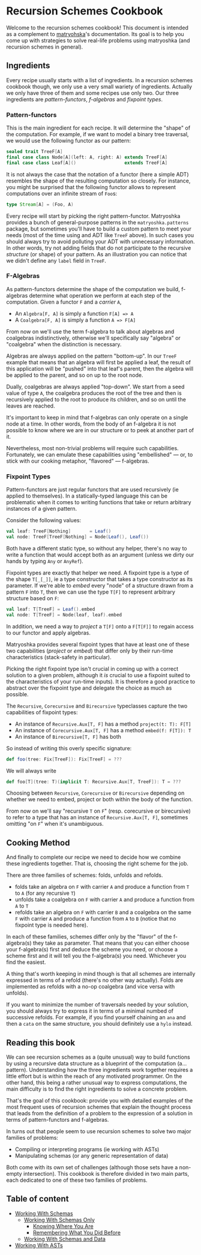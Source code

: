 # Recursion Schemes Cookbook

Welcome to the recursion schemes cookbook! This document is intended as a complement to [matryohska](https://github.com/slamdata/matryoshka)'s documentation. Its goal is to help you come up with strategies to solve real-life problems using matryoshka (and recursion schemes in general).

## Ingredients

Every recipe usually starts with a list of ingredients. In a recursion schemes cookbook though, we only use a very small wariety of ingredients. Actually we only have three of them and some recipes use only two. Our three ingredients are *pattern-functors*, *f-algebras* and *fixpoint types*.

### Pattern-functors

This is the main ingredient for each recipe. It will determine the "shape" of the computation. For example, if we want to model a binary tree traversal, we would use the following functor as our pattern:

``` scala
sealed trait TreeF[A]
final case class Node[A](left: A, right: A) extends TreeF[A]
final case class Leaf[A]()                  extends TreeF[A]
```

It is not always the case that the notation of a functor (here a simple ADT) resembles the shape of the resulting computation so closely. For instance, you might be surprised that the following functor allows to represent computations over an infinite stream of `Foo`s:

``` scala
type Stream[A] = (Foo, A)
```

Every recipe will start by picking the right pattern-functor. Matryoshka provides a bunch of general-purpose patterns in the `matryoshka.patterns` package, but sometimes you'll have to build a custom pattern to meet your needs (most of the time using and ADT like `TreeF` above). In such cases you should always try to avoid polluting your ADT with unnecessary information. In other words, try not adding fields that do not participate to the recursive *structure* (or shape) of your pattern. As an illustration you can notice that we didn't define any `label` field in `TreeF`.

### F-Algebras

As pattern-functors determine the shape of the computation we build, f-algebras determine what operation we perform at each step of the computation. Given a functor `F` and a *carrier* `A`, 
* An `Algebra[F, A]` is simply a function `F[A] => A`
* A `Coalgebra[F, A]` is simply a function `A => F[A]`

From now on we'll use the term f-algebra to talk about algebras and coalgebras indistinctively, otherwise we'll specifically say "algebra" or "coalgebra" when the distinction is necessary.

Algebras are always applied on the pattern "bottom-up". In our `TreeF` example that means that an algebra will first be applied a leaf, the result of this application will be "pushed" into that leaf's parent, then the algebra will be applied to the parent, and so on up to the root node. 

Dually, coalgebras are always applied "top-down". We start from a seed value of type `A`, the coalgebra produces the root of the tree and then is recursively applied to the root to produce its children, and so on until the leaves are reached. 

It's important to keep in mind that f-algebras can only operate on a single node at a time. In other words, from the body of an f-algebra it is not possible to know where we are in our structure or to peek at another part of it.

Nevertheless, most non-trivial problems will require such capabilities. Fortunately, we can emulate these capabilities using "embellished" — or, to stick with our cooking metaphor, "flavored" — f-algebras.



### Fixpoint Types

Pattern-functors are just regular functors that are used recursively (ie applied to themselves). In a statically-typed language this can be problematic when it comes to writing functions that take or return arbitrary instances of a given pattern.

Consider the following values:

``` scala
val leaf: TreeF[Nothing]       = Leaf()
val node: TreeF[TreeF[Nothing] = Node(Leaf(), Leaf())
```

Both have a different static type, so without any helper, there's no way to write a function that would accept both as an argument (unless we dirty our hands by typing `Any` or `AnyRef`).

Fixpoint types are exactly that helper we need. A fixpoint type is a type of the shape `T[_[_]]`, ie a type constructor that takes a type constructor as its parameter. If we're able to *embed* every "node" of a structure drawn from a pattern `F` into `T`, then we can use the type `T[F]` to represent arbitrary structure based on `F`:

``` scala
val leaf: T[TreeF] = Leaf().embed
val node: T[TreeF] = Node(leaf, leaf).embed

```

In addition, we need a way to *project* a `T[F]` onto a `F[T[F]]` to regain access to our functor and apply algebras.

Matryoshka provides several fixpoint types that have at least one of these two capabilities (*project* or *embed*) that differ only by their run-time characteristics (stack-safety in particular).

Picking the right fixpoint type isn't crucial in coming up with a correct solution to a given problem, although it *is* crucial to use a fixpoint suited to the characteristics of your run-time inputs). It is therefore a good practice to abstract over the fixpoint type and delegate the choice as much as possible.

The `Recursive`, `Corecursive` and `Birecursive` typeclasses capture the two capabilities of fixpoint types: 
* An instance of `Recursive.Aux[T, F]` has a method `project(t: T): F[T]`
* An instance of `Corecursive.Aux[T, F]` has a method `embed(f: F[T]): T`
* An instance of `Birecursive[T, F]` has both

So instead of writing this overly specific signature:

``` scala
def foo(tree: Fix[TreeF]): Fix[TreeF] = ???
```

We will always write 

``` scala
def foo[T](tree: T)(implicit T: Recursive.Aux[T, TreeF]): T = ???
```

Choosing between `Recursive`, `Corecursive` or `Birecursive` depending on whether we need to embed, project or both within the body of the function.

From now on we'll say "recursive `T` on `F`" (resp. corecursive or birecursive) to refer to a type that has an instance of `Recursive.Aux[T, F]`, sometimes omitting "on `F`" when it's unambiguous.


## Cooking Method

And finally to complete our recipe we need to decide how we combine these ingredients together. That is, choosing the right scheme for the job.

There are three families of schemes: folds, unfolds and refolds.
* folds take an algebra on `F` with carrier `A` and produce a function from `T` to `A` (for any recursive `T`)
* unfolds take a coalgebra on `F` with carrier `A` and produce a function from `A` to `T`
* refolds take an algebra on `F` with carrier `B` and a coalgebra on the same `F` with carrier `A` and produce a function from `A` to `B` (notice that no fixpoint type is needed here).

In each of these families, schemes differ only by the "flavor" of the f-algebra(s) they take as parameter. That means that you can either choose your f-algebra(s) first and deduce the scheme you need, or choose a scheme first and it will tell you the f-algebra(s) you need. Whichever you find the easiest.

A thing that's worth keeping in mind though is that all schemes are internally expressed in terms of a refold (there's no other way actually). Folds are implemented as refolds with a no-op coalgebra (and vice versa with unfolds). 

If you want to minimize the number of traversals needed by your solution, you should always try to express it in terms of a minimal numbed of successive refolds. For example, if you find yourself chaining an `ana` and then a `cata` on the same structure, you should definitely use a `hylo` instead.

## Reading this book

We can see recursion schemes as a (quite unusual) way to build functions by using a recursive data structure as a blueprint of the computation (a... pattern). Understanding how the three ingredients work together requires a little effort but is within the reach of any motivated programmer. On the other hand, this being a rather unusual way to express computations, the main difficulty is to find the right ingredients to solve a concrete problem.

That's the goal of this cookbook: provide you with detailed examples of the most frequent uses of recursion schemes that explain the thought process that leads from the definition of a problem to the expression of a solution in terms of pattern-functors and f-algebras.

In turns out that people seem to use recursion schemes to solve two major families of problems:
* Compiling or interpreting programs (ie working with ASTs)
* Manipulating schemas (or any generic representation of data)

Both come with its own set of challenges (although those sets have a non-empty intersection). This cookbook is therefore divided in two main parts, each dedicated to one of these two families of problems.

## Table of content

* [Working With Schemas](https://github.com/vil1/recursion-schemes-cookbook/tree/master/schemas)
  * [Working With Schemas Only](https://github.com/vil1/recursion-schemes-cookbook/tree/master/schemas#working-with-schemas-only)
    * [Knowing Where You Are](https://github.com/vil1/recursion-schemes-cookbook/tree/master/schemas#knowing-where-you-are)
    * [Remembering What You Did Before](https://github.com/vil1/recursion-schemes-cookbook/tree/master/schemas#remembering-what-you-did-before)
  * [Working With Schemas and Data](https://github.com/vil1/recursion-schemes-cookbook/tree/master/schemas#working-with-schemas-and-data)
* [Working With ASTs](TODO)
